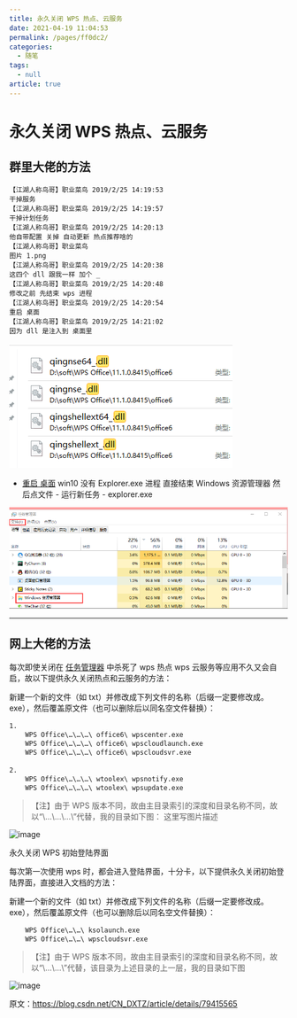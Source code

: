 ```yaml
---
title: 永久关闭 WPS 热点、云服务
date: 2021-04-19 11:04:53
permalink: /pages/ff0dc2/
categories: 
  - 随笔
tags: 
  - null
article: true
---
```

# 永久关闭 WPS 热点、云服务  

## 群里大佬的方法

```text
【江湖人称鸟哥】职业菜鸟 2019/2/25 14:19:53    
干掉服务    
【江湖人称鸟哥】职业菜鸟 2019/2/25 14:19:57    
干掉计划任务    
【江湖人称鸟哥】职业菜鸟 2019/2/25 14:20:13    
他自带配置 关掉 自动更新 热点推荐啥的    
【江湖人称鸟哥】职业菜鸟    
图片 1.png    
【江湖人称鸟哥】职业菜鸟 2019/2/25 14:20:38    
这四个 dll 跟我一样 加个 _    
【江湖人称鸟哥】职业菜鸟 2019/2/25 14:20:48    
修改之前 先结束 wps 进程    
【江湖人称鸟哥】职业菜鸟 2019/2/25 14:20:54    
重启 桌面    
【江湖人称鸟哥】职业菜鸟 2019/2/25 14:21:02    
因为 dll 是注入到 桌面里    
```

![图片 1.png](../images/7485616-dd008f4d683886ac.png)

* [重启 桌面](http://www.tudoupe.com/xt/win7jiqiao/2017/0918/7098.html)
win10 没有 Explorer.exe 进程 直接结束 Windows 资源管理器
然后点文件 - 运行新任务 - explorer.exe

![image.png](../images/7485616-9030464a69ed44d5.png)

---

## 网上大佬的方法

每次即使关闭在 [任务管理器](https://www.baidu.com/s?wd=%E4%BB%BB%E5%8A%A1%E7%AE%A1%E7%90%86%E5%99%A8&tn=24004469_oem_dg&rsv_dl=gh_pl_sl_csd) 中杀死了 wps 热点 wps 云服务等应用不久又会自启，故以下提供永久关闭热点和云服务的方法：

新建一个新的文件（如 txt）并修改成下列文件的名称（后缀一定要修改成。exe），然后覆盖原文件（也可以删除后以同名空文件替换）：

```text
1.
    WPS Office\…\…\…\ office6\ wpscenter.exe
    WPS Office\…\…\…\ office6\ wpscloudlaunch.exe
    WPS Office\…\…\…\ office6\ wpscloudsvr.exe

2.
    WPS Office\…\…\…\ wtoolex\ wpsnotify.exe
    WPS Office\…\…\…\ wtoolex\ wpsupdate.exe
```

>【注】由于 WPS 版本不同，故由主目录索引的深度和目录名称不同，故以“\…\…\…\”代替，我的目录如下图：
这里写图片描述

![image](http://upload-images.jianshu.io/upload_images/7485616-bd0a2ef0b7d906ab.png?imageMogr2/auto-orient/strip%7CimageView2/2/w/1240)

永久关闭 WPS 初始登陆界面

每次第一次使用 wps 时，都会进入登陆界面，十分卡，以下提供永久关闭初始登陆界面，直接进入文档的方法：

新建一个新的文件（如 txt）并修改成下列文件的名称（后缀一定要修改成。exe），然后覆盖原文件（也可以删除后以同名空文件替换）：

```text
    WPS Office\…\…\ ksolaunch.exe
    WPS Office\…\…\ wpscloudsvr.exe
```

>【注】由于 WPS 版本不同，故由主目录索引的深度和目录名称不同，故以“\…\…\”代替，该目录为上述目录的上一层，我的目录如下图

![image](http://upload-images.jianshu.io/upload_images/7485616-92a6e9fe667c4cd4.png?imageMogr2/auto-orient/strip%7CimageView2/2/w/1240)

原文：https://blog.csdn.net/CN_DXTZ/article/details/79415565
